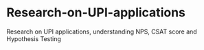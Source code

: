 # Research-on-UPI-applications
Research on UPI applications, understanding NPS, CSAT score and Hypothesis Testing
